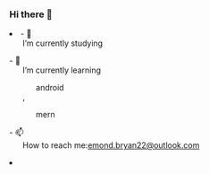 ### Hi there 👋
<li>
- 🔭 <ul>I’m currently studying</ul>
- 🌱  <ul>I’m currently learning <ul>android</ul>,<ul>mern</ul></ul>
- 📫 <ul> How to reach me:<a href="mailto:emond.bryan22@outlook.com">emond.bryan22@outlook.com</a></ul>
  <li>

<!--
**BryanEmond/BryanEmond** is a ✨ _special_ ✨ repository because its `README.md` (this file) appears on your GitHub profile.

- 🔭 I’m currently studying
- 🌱 I’m currently learning android,mern
- 📫 How to reach me:m
- ⚡ Fun fact: ...
-->

